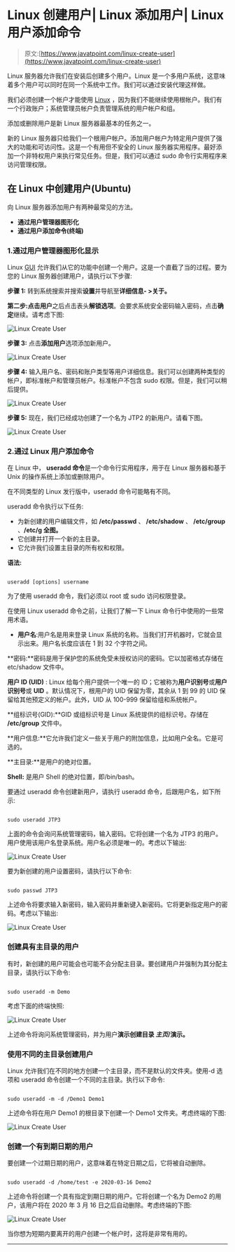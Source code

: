# Linux 创建用户| Linux 添加用户| Linux 用户添加命令

> 原文:[https://www.javatpoint.com/linux-create-user](https://www.javatpoint.com/linux-create-user)

Linux 服务器允许我们在安装后创建多个用户。Linux 是一个多用户系统，这意味着多个用户可以同时在同一个系统中工作。我们可以通过安装代理这样做。

我们必须创建一个帐户才能使用 [Linux](https://www.javatpoint.com/linux-tutorial) ，因为我们不能继续使用根帐户。我们有一个行政账户；系统管理员帐户负责管理系统的用户帐户和组。

添加或删除用户是新 Linux 服务器最基本的任务之一。

新的 Linux 服务器只给我们一个根用户帐户。添加用户帐户为特定用户提供了强大的功能和可访问性。这是一个有用但不安全的 Linux 服务器实用程序。最好添加一个非特权用户来执行常见任务。但是，我们可以通过 sudo 命令行实用程序来访问管理权限。

## 在 Linux 中创建用户(Ubuntu)

向 Linux 服务器添加用户有两种最常见的方法。

*   **通过用户管理器图形化**
*   **通过用户添加命令(终端)**

### 1.通过用户管理器图形化显示

Linux [GUI](https://www.javatpoint.com/gui-full-form) 允许我们从它的功能中创建一个用户。这是一个直截了当的过程。要为您的 Linux 服务器创建用户，请执行以下步骤:

**步骤 1:** 转到系统搜索并搜索**设置**并导航至**详细信息- >关于。**

**第二步:**点击**用户**之后点击表头**解锁选项**。会要求系统安全密码输入密码，点击**确定**继续。请考虑下图:

![Linux Create User](../Images/cd9d0c10b1cfaca8231905549938e44d.png)

**步骤 3:** 点击**添加用户**选项添加新用户。

![Linux Create User](../Images/7920ef2966ab719445fdffca932fca0a.png)

**步骤 4:** 输入用户名、密码和账户类型等用户详细信息。我们可以创建两种类型的帐户，即标准帐户和管理员帐户。标准帐户不包含 sudo 权限。但是，我们可以稍后提供。

![Linux Create User](../Images/759401616d6e9d311cdc6020597fb96f.png)

**步骤 5:** 现在，我们已经成功创建了一个名为 JTP2 的新用户。请看下图。

![Linux Create User](../Images/4183121a27d981e3e9ae31e1a36b3970.png)

### 2.通过 Linux 用户添加命令

在 Linux 中， **useradd 命令**是一个命令行实用程序，用于在 Linux 服务器和基于 Unix 的操作系统上添加或删除用户。

在不同类型的 Linux 发行版中，useradd 命令可能略有不同。

useradd 命令执行以下任务:

*   为新创建的用户编辑文件，如 **/etc/passwd** 、 **/etc/shadow** 、 **/etc/group** 、**/etc/g 全图。**
*   它创建并打开一个新的主目录。
*   它允许我们设置主目录的所有权和权限。

**语法:**

```

useradd [options] username

```

为了使用 useradd 命令，我们必须以 root 或 sudo 访问权限登录。

在使用 Linux useradd 命令之前，让我们了解一下 Linux 命令行中使用的一些常用术语。

*   **用户名**:用户名是用来登录 Linux 系统的名称。当我们打开机器时，它就会显示出来。用户名长度应该在 1 到 32 个字符之间。

**密码:**密码是用于保护您的系统免受未授权访问的密码。它以加密格式存储在 etc/shadow 文件中。

**用户 ID (UID)** : Linux 给每个用户提供一个唯一的 ID；它被称为**用户识别号**或**用户识别号**或 **UID** 。默认情况下，根用户的 UID 保留为零，其余从 1 到 99 的 UID 保留给其他预定义的帐户。此外，UID 从 100-999 保留给组和系统帐户。

**组标识号(GID):**GID 或组标识号是 Linux 系统提供的组标识号。存储在 **/etc/group** 文件中。

**用户信息:**它允许我们定义一些关于用户的附加信息，比如用户全名。它是可选的。

**主目录:**是用户的绝对位置。

**Shell:** 是用户 Shell 的绝对位置，即/bin/bash。

要通过 useradd 命令创建新用户，请执行 useradd 命令，后跟用户名，如下所示:

```

sudo useradd JTP3

```

上面的命令会询问系统管理密码，输入密码。它将创建一个名为 JTP3 的用户。用户使用该用户名登录系统。用户名必须是唯一的。考虑以下输出:

![Linux Create User](../Images/362a737e83a13bf23f3ef0f4313b3372.png)

要为新创建的用户设置密码，请执行以下命令:

```

sudo passwd JTP3

```

上述命令将要求输入新密码，输入密码并重新键入新密码。它将更新指定用户的密码。考虑以下输出:

![Linux Create User](../Images/053ade55e96879892b46d118fe0e52ae.png)

### 创建具有主目录的用户

有时，新创建的用户可能会也可能不会分配主目录。要创建用户并强制为其分配主目录，请执行以下命令:

```

sudo useradd -m Demo

```

考虑下面的终端快照:

![Linux Create User](../Images/0831f654a798a47f40046d08d1cd476c.png)

上述命令将询问系统管理密码，并为用户**演示创建目录 ***主页*/演示**。**

### 使用不同的主目录创建用户

Linux 允许我们在不同的地方创建一个主目录，而不是默认的文件夹。使用-d 选项和 useradd 命令创建一个不同的主目录。执行以下命令:

```

sudo useradd -m -d /Demo1 Demo1

```

上述命令将在用户 Demo1 的根目录下创建一个 Demo1 文件夹。考虑终端的下图:

![Linux Create User](../Images/9ddc0164bfd2b97732c0d04f943a40de.png)

### 创建一个有到期日期的用户

要创建一个过期日期的用户，这意味着在特定日期之后，它将被自动删除。

```

sudo useradd -d /home/test -e 2020-03-16 Demo2

```

上述命令将创建一个具有指定到期日期的用户。它将创建一个名为 Demo2 的用户，该用户将在 2020 年 3 月 16 日之后自动删除。考虑终端的下图:

![Linux Create User](../Images/db42a6d0997c7db81fbfd00dea2df277.png)

当你想为短期内要离开的用户创建一个帐户时，这将是非常有用的。

* * *
